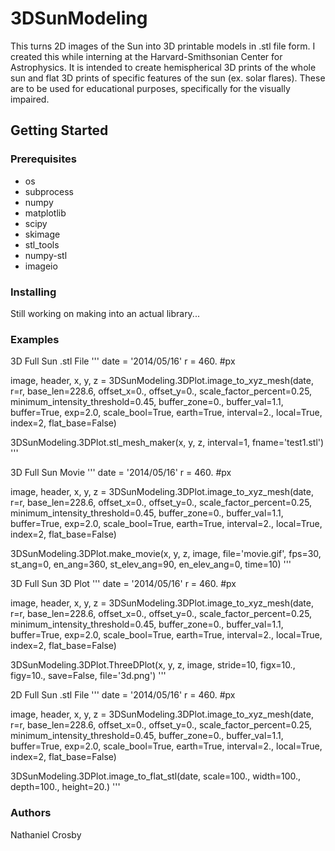 # 3DSunModeling
This turns 2D images of the Sun into 3D printable models in .stl file form.
I created this while interning at the Harvard-Smithsonian Center for Astrophysics.
It is intended to create hemispherical 3D prints of the whole sun and flat 3D prints of specific features of the sun (ex. solar flares).
These are to be used for educational purposes, specifically for the visually impaired.

## Getting Started
 ### Prerequisites
  - os
  - subprocess
  - numpy
  - matplotlib
  - scipy
  - skimage
  - stl_tools
  - numpy-stl
  - imageio
  
### Installing
  Still working on making into an actual library...
  
### Examples
3D Full Sun .stl File
  '''
  date = '2014/05/16'
  r = 460. #px

  image, header, x, y, z = 3DSunModeling.3DPlot.image_to_xyz_mesh(date, r=r, base_len=228.6, offset_x=0., offset_y=0., 
  scale_factor_percent=0.25, minimum_intensity_threshold=0.45, buffer_zone=0., buffer_val=1.1,
  buffer=True, exp=2.0, scale_bool=True, earth=True, interval=2., local=True, index=2, flat_base=False)

  3DSunModeling.3DPlot.stl_mesh_maker(x, y, z, interval=1, fname='test1.stl')
  '''
  
  3D Full Sun Movie
  '''
  date = '2014/05/16'
  r = 460. #px

  image, header, x, y, z = 3DSunModeling.3DPlot.image_to_xyz_mesh(date, r=r, base_len=228.6, offset_x=0., offset_y=0., 
  scale_factor_percent=0.25, minimum_intensity_threshold=0.45, buffer_zone=0., buffer_val=1.1,
  buffer=True, exp=2.0, scale_bool=True, earth=True, interval=2., local=True, index=2, flat_base=False)
  
  3DSunModeling.3DPlot.make_movie(x, y, z, image, file='movie.gif', fps=30, st_ang=0, en_ang=360, 
  st_elev_ang=90, en_elev_ang=0, time=10)
  '''
  
  3D Full Sun 3D Plot
  '''
  date = '2014/05/16'
  r = 460. #px

  image, header, x, y, z = 3DSunModeling.3DPlot.image_to_xyz_mesh(date, r=r, base_len=228.6, offset_x=0., offset_y=0., 
  scale_factor_percent=0.25, minimum_intensity_threshold=0.45, buffer_zone=0., buffer_val=1.1,
  buffer=True, exp=2.0, scale_bool=True, earth=True, interval=2., local=True, index=2, flat_base=False) 
  
  3DSunModeling.3DPlot.ThreeDPlot(x, y, z, image, stride=10, figx=10., figy=10., save=False, file='3d.png')
  '''
  
  2D Full Sun .stl File
  '''
  date = '2014/05/16'
  r = 460. #px

  image, header, x, y, z = 3DSunModeling.3DPlot.image_to_xyz_mesh(date, r=r, base_len=228.6, offset_x=0., offset_y=0., 
  scale_factor_percent=0.25, minimum_intensity_threshold=0.45, buffer_zone=0., buffer_val=1.1,
  buffer=True, exp=2.0, scale_bool=True, earth=True, interval=2., local=True, index=2, flat_base=False) 
  
  3DSunModeling.3DPlot.image_to_flat_stl(date, scale=100., width=100., depth=100., height=20.)
  '''
  
### Authors
  Nathaniel Crosby
  


